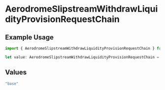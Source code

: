 # AerodromeSlipstreamWithdrawLiquidityProvisionRequestChain

## Example Usage

```typescript
import { AerodromeSlipstreamWithdrawLiquidityProvisionRequestChain } from "@compass-labs/api-sdk/models/components";

let value: AerodromeSlipstreamWithdrawLiquidityProvisionRequestChain = "base";
```

## Values

```typescript
"base"
```